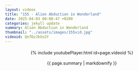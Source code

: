 ```yaml
---
layout: videos
title: "155 - Alien Abduction in Wonderland"
date: 2025-04-03 00:00:47 +0200
categories: jekyll update
summary: Alien Abduction in Wonderland
thumbnail: "../assets/images/155vid.jpg"
videoid: QnfDzJkXo2Y
---
```


<div style="text-align: center; margin-top: 20px;">
  {% include youtubePlayer.html id=page.videoid %}
  <p style="margin-top: 15px; font-size: 1.2em; color: #333;">
    <p>{{ page.summary | markdownify }}</p>
  </p>
</div>
